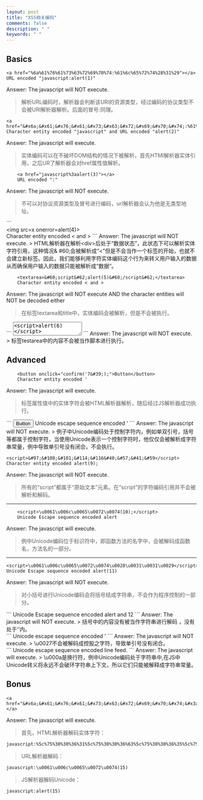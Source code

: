 ```yaml
---
layout: post
title: "XSS相关编码"
comments: false
description: " "
keywords: " "
---
```

## Basics
```
<a href="%6a%61%76%61%73%63%72%69%70%74:%61%6c%65%72%74%28%31%29"></a>
URL encoded "javascript:alert(1)"
```
Answer: The javascript will NOT execute.
> 解析URL编码时，解析器会判断该URl的资源类型，经过编码的协议类型不会被URl解析器解析。后面的冒号:同理。

<div class="divider"></div>

```
<a href="&#x6a;&#x61;&#x76;&#x61;&#x73;&#x63;&#x72;&#x69;&#x70;&#x74;:%61%6c%65%72%74%28%32%29">
Character entity encoded "javascript" and URL encoded "alert(2)"
```
Answer: The javascript will execute.

> 实体编码可以在不破坏DOM结构的情况下被解析，首先HTMl解析器实体引用，之后UR了解析器会对href属性值解析。

<div class="divider"></div>

```
    <a href="javascript%3aalert(3)"></a>
    URL encoded ":"
```

Answer: The javascript will NOT execute.
> 不可以对协议资源类型及冒号进行编码，url解析器会认为他是无类型地址。

<div class="divider"></div>
```
    <div>&#60;img src=x onerror=alert(4)&#62;</div>
    Character entity encoded < and >
```
Answer: The javascript will NOT execute.
> HTML解析器在解析&#60;div&#62;后处于“数据状态”，此状态下可以解析实体字符引用，这种情况& #60;会被解析成“<”但是不会当作一个标签的开始，也就不会建立新标签。因此，我们能够利用字符实体编码这个行为来转义用户输入的数据从而确保用户输入的数据只能被解析成“数据”。

<div class="divider"></div>

```
    <textarea>&#60;script&#62;alert(5)&#60;/script&#62;</textarea>
    Character entity encoded < and >
```

Answer: The javascript will NOT execute AND the character entities will NOT
be decoded either
> 在标签textarea和title中，实体编码会被解析，但是不会被执行。

<div class="divider"></div>
```
    <textarea><script>alert(6)</script></textarea>
```
Answer: The javascript will NOT execute.
> 标签testarea中的内容不会被当作脚本进行执行。

<div class="divider"></div>

## Advanced
```
    <button onclick="confirm('7&#39;);">Button</button>
    Character entity encoded '
```
Answer: The javascript will execute.
> 标签属性值中的实体字符会被HTML解析器解析，随后经过JS解析器成功执行。

<div class="divider"></div>
```
    <button onclick="confirm('8\u0027);">Button</button>
    Unicode escape sequence encoded '
```
Answer: The javascript will NOT execute.
> 例子中Unicode编码处于控制字符内，例如单双引号，括号等都属于控制字符，当使用Unicode表示一个控制字符时，他仅仅会被解析成字符串常量，例中导致单引号没有闭合，不会执行。

<div class="divider"></div>

    <script>&#97;&#108;&#101;&#114;&#116&#40;&#57;&#41;&#59</script>
    Character entity encoded alert(9);

Answer: The javascript will NOT execute.
> 所有的“script”都属于“原始文本”元素。在“script”的字符编码引用并不会被解析和解码。
***

```
    <script>\u0061\u006c\u0065\u0072\u0074(10);</script>
    Unicode Escape sequence encoded alert
```
Answer: The javascript will execute.
> 例中Unicode编码位于标识符中，即函数方法的名字中，会被解码成函数名，方法名的一部分。
***
```
<script>\u0061\u006c\u0065\u0072\u0074\u0028\u0031\u0031\u0029</script>
Unicode Escape sequence encoded alert(11)
```
Answer: The javascript will NOT execute.
> 对小括号进行Unicode编码会将括号结成字符串，不会作为程序控制的一部分。

<div class="divider"></div>
```
    <script>\u0061\u006c\u0065\u0072\u0074(\u0031\u0032)</script>
    Unicode Escape sequence encoded alert and 12 
```
Answer: The javascript will NOT execute.
> 括号中的内容没有被当作字符串进行解码 ，没有处于‘’内。

<div class="divider"></div>
```
    <script>alert('13\u0027)</script>
    Unicode escape sequence encoded '
```
Answer: The javascript will NOT execute.
> \u0027不会被解码成控股之字符，导致单引号没有闭合。

<div class="divider"></div>
```
    <script>alert('14\u000a')</script>
    Unicode escape sequence encoded line feed.
```
Answer: The javascript will execute.
 > \u000a是换行符，例中Unicode编码处于字符串中,在JS中Unicode转义将永远不会破环字符串上下文，所以它们只能被解释成字符串常量。

<div class="divider"></div>

## Bonus
```
<a href="&#x6a;&#x61;&#x76;&#x61;&#x73;&#x63;&#x72;&#x69;&#x70;&#x74;&#x3a;&#x25;&#x35;&#x63;&#x25;&#x37;&#x35;&#x25;&#x33;&#x30;&#x25;&#x33;&#x30;&#x25;&#x33;&#x36;&#x25;&#x33;&#x31;&#x25;&#x35;&#x63;&#x25;&#x37;&#x35;&#x25;&#x33;&#x30;&#x25;&#x33;&#x30;&#x25;&#x33;&#x36;&#x25;&#x36;&#x33;&#x25;&#x35;&#x63;&#x25;&#x37;&#x35;&#x25;&#x33;&#x30;&#x25;&#x33;&#x30;&#x25;&#x33;&#x36;&#x25;&#x33;&#x35;&#x25;&#x35;&#x63;&#x25;&#x37;&#x35;&#x25;&#x33;&#x30;&#x25;&#x33;&#x30;&#x25;&#x33;&#x37;&#x25;&#x33;&#x32;&#x25;&#x35;&#x63;&#x25;&#x37;&#x35;&#x25;&#x33;&#x30;&#x25;&#x33;&#x30;&#x25;&#x33;&#x37;&#x25;&#x33;&#x34;&#x28;&#x31;&#x35;&#x29;"></a>
```
Answer: The javascript will execute.
> 首先，HTML解析器解码实体字符：

    javascript:%5c%75%30%30%36%31%5c%75%30%30%36%63%5c%75%30%30%36%35%5c%75%30%30%37%32%5c%75%30%30%37%34(15)
> URL解析器解码：

    javascript:\u0061\u006c\u0065\u0072\u0074(15)
> JS解析器解码Unicode：

    javascript:alert(15)
